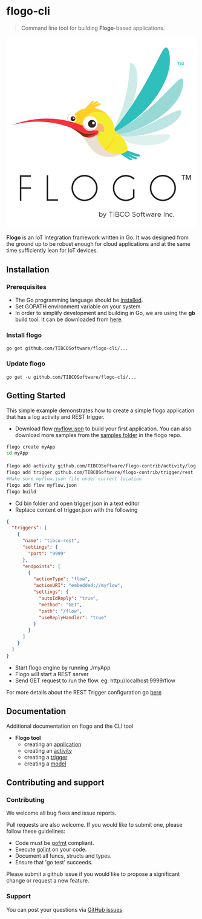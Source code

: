# flogo-cli
> Command line tool for building **Flogo**-based applications.

![Flogo icon](flynn.png)

**Flogo** is an IoT Integration framework written in Go. It was designed from the ground up to be robust enough for cloud applications and at the same time sufficiently lean for IoT devices.


## Installation
### Prerequisites
* The Go programming language should be [installed](https://golang.org/doc/install).
* Set GOPATH environment variable on your system
* In order to simplify development and building in Go, we are using the **gb** build tool.  It can be downloaded from [here](https://getgb.io).  

### Install flogo
    go get github.com/TIBCOSoftware/flogo-cli/...

### Update flogo
    go get -u github.com/TIBCOSoftware/flogo-cli/...
    
## Getting Started
This simple example demonstrates how to create a simple flogo application that has a log activity and REST trigger.


- Download flow [myflow.json](https://github.com/TIBCOSoftware/flogo-cli/blob/master/samples/gettingstarted/cli/myflow.json) to build your first application. You can also download more samples from the [samples folder](https://github.com/TIBCOSoftware/flogo/tree/master/samples) in the flogo repo. 

```bash
flogo create myApp
cd myApp

flogo add activity github.com/TIBCOSoftware/flogo-contrib/activity/log
flogo add trigger github.com/TIBCOSoftware/flogo-contrib/trigger/rest
#Make sure myflow.json file under current location
flogo add flow myflow.json
flogo build
```

- Cd bin folder and open trigger.json in a text editor
- Replace content of trigger.json with the following

```json
{
  "triggers": [
    {
      "name": "tibco-rest",
      "settings": {
        "port": "9999"
      },
      "endpoints": [
        {
          "actionType": "flow",
          "actionURI": "embedded://myflow",
          "settings": {
            "autoIdReply": "true",
            "method": "GET",
            "path": "/flow",
            "useReplyHandler": "true"
          }
        }
      ]
    }
  ]
}
```

- Start flogo engine by running ./myApp
- Flogo will start a REST server
- Send GET request to run the flow. eg: http://localhost:9999/flow

For more details about the REST Trigger configuration go [here](https://github.com/TIBCOSoftware/flogo-contrib/tree/master/trigger/rest#example-configurations)

## Documentation
Additional documentation on flogo and the CLI tool

  - **Flogo tool**
    - creating an [application](docs/app.md)
    - creating an [activity](docs/activity.md)
    - creating a [trigger](docs/trigger.md)
    - creating a [model](docs/model.md)

## Contributing and support

### Contributing

We welcome all bug fixes and issue reports.

Pull requests are also welcome. If you would like to submit one, please follow these guidelines:

* Code must be [gofmt](https://golang.org/cmd/gofmt/) compliant.
* Execute [golint](https://github.com/golang/lint) on your code.
* Document all funcs, structs and types.
* Ensure that 'go test' succeeds.


Please submit a github issue if you would like to propose a significant change or request a new feature.

### Support
You can post your questions via [GitHub issues](https://github.com/TIBCOSoftware/flogo/issues)
